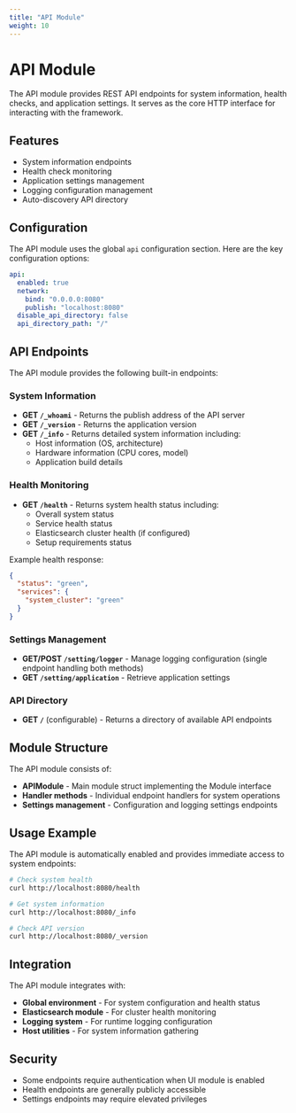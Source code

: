 ```yaml
---
title: "API Module"
weight: 10
---
```


# API Module

The API module provides REST API endpoints for system information, health checks, and application settings. It serves as the core HTTP interface for interacting with the framework.

## Features

- System information endpoints
- Health check monitoring
- Application settings management
- Logging configuration management
- Auto-discovery API directory

## Configuration

The API module uses the global `api` configuration section. Here are the key configuration options:

```yaml
api:
  enabled: true
  network:
    bind: "0.0.0.0:8080"
    publish: "localhost:8080"
  disable_api_directory: false
  api_directory_path: "/"
```

## API Endpoints

The API module provides the following built-in endpoints:

### System Information

- **GET `/_whoami`** - Returns the publish address of the API server
- **GET `/_version`** - Returns the application version
- **GET `/_info`** - Returns detailed system information including:
  - Host information (OS, architecture)
  - Hardware information (CPU cores, model)
  - Application build details

### Health Monitoring

- **GET `/health`** - Returns system health status including:
  - Overall system status
  - Service health status
  - Elasticsearch cluster health (if configured)
  - Setup requirements status

Example health response:
```json
{
  "status": "green",
  "services": {
    "system_cluster": "green"
  }
}
```

### Settings Management

- **GET/POST `/setting/logger`** - Manage logging configuration (single endpoint handling both methods)
- **GET `/setting/application`** - Retrieve application settings

### API Directory

- **GET `/`** (configurable) - Returns a directory of available API endpoints

## Module Structure

The API module consists of:

- **APIModule** - Main module struct implementing the Module interface
- **Handler methods** - Individual endpoint handlers for system operations
- **Settings management** - Configuration and logging settings endpoints

## Usage Example

The API module is automatically enabled and provides immediate access to system endpoints:

```bash
# Check system health
curl http://localhost:8080/health

# Get system information
curl http://localhost:8080/_info

# Check API version
curl http://localhost:8080/_version
```

## Integration

The API module integrates with:

- **Global environment** - For system configuration and health status
- **Elasticsearch module** - For cluster health monitoring
- **Logging system** - For runtime logging configuration
- **Host utilities** - For system information gathering

## Security

- Some endpoints require authentication when UI module is enabled
- Health endpoints are generally publicly accessible
- Settings endpoints may require elevated privileges
